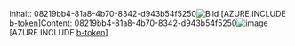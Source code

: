 <span data-ttu-id="203c0-101">Inhalt: 08219bb4-81a8-4b70-8342-d943b54f5250![Bild](a28865ee-4cf2-4f07-9c1d-6dc7a93604b5.png)
[AZURE.INCLUDE [b-token](f6f6665e-fe05-483c-bd2e-016724ec596a.md)]</span><span class="sxs-lookup"><span data-stu-id="203c0-101">Content: 08219bb4-81a8-4b70-8342-d943b54f5250![image](a28865ee-4cf2-4f07-9c1d-6dc7a93604b5.png)
[AZURE.INCLUDE [b-token](f6f6665e-fe05-483c-bd2e-016724ec596a.md)]</span></span>
